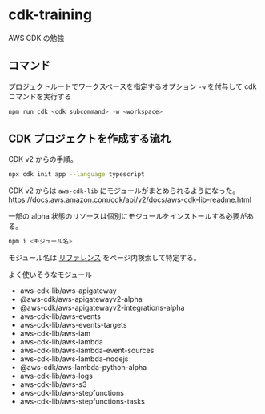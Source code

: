 # cdk-training
AWS CDK の勉強

## コマンド

プロジェクトルートでワークスペースを指定するオプション `-w` を付与して cdk コマンドを実行する

```sh
npm run cdk <cdk subcommand> -w <workspace>
```

## CDK プロジェクトを作成する流れ

CDK v2 からの手順。

```bash
npx cdk init app --language typescript
```

CDK v2 からは `aws-cdk-lib` にモジュールがまとめられるようになった。  
https://docs.aws.amazon.com/cdk/api/v2/docs/aws-cdk-lib-readme.html

一部の alpha 状態のリソースは個別にモジュールをインストールする必要がある。  

```bash
npm i <モジュール名>
```

モジュール名は [リファレンス](https://docs.aws.amazon.com/cdk/api/v2/docs/aws-construct-library.html) をページ内検索して特定する。

よく使いそうなモジュール

- aws-cdk-lib/aws-apigateway
- @aws-cdk/aws-apigatewayv2-alpha
- @aws-cdk/aws-apigatewayv2-integrations-alpha
- aws-cdk-lib/aws-events
- aws-cdk-lib/aws-events-targets
- aws-cdk-lib/aws-iam
- aws-cdk-lib/aws-lambda
- aws-cdk-lib/aws-lambda-event-sources
- aws-cdk-lib/aws-lambda-nodejs
- @aws-cdk/aws-lambda-python-alpha
- aws-cdk-lib/aws-logs
- aws-cdk-lib/aws-s3
- aws-cdk-lib/aws-stepfunctions
- aws-cdk-lib/aws-stepfunctions-tasks